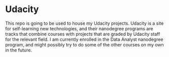 # Udacity

This repo is going to be used to house my Udacity projects. Udacity is a site for self-learning new technologies, and their nanodegree programs are tracks that combine courses with projects that are graded by Udacity staff for the relevant field. I am currently enrolled in the Data Analyst nanodegree program, and might possibly try to do some of the other courses on my own in the future. 